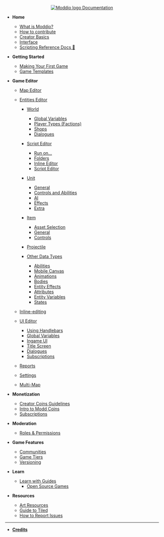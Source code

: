 <!-- docs/_sidebar.md -->

<center>
<a href="https://docs.modd.io">
  <img src="https://www.modd.io/_next/static/media/logo.08e05f95.svg" alt="Moddio logo" style="margin-right: auto;">
  Documentation
</a>
</center>

<!-- markdownlint-disable-next-line MD041 -->

- **Home**

  - [What is Moddio?](/)
  - [How to contribute](how-to-contribute.md)
  - [Creator Basics](/overview/overview.md)
  - [Interface](overview/interface.md)
  - [Scripting Reference Docs 🔗](https://www.modd.io/docs)

- **Getting Started**

  - [Making Your First Game](first-game/first-game-tutorial.md)
  - [Game Templates](first-game/game-templates.md)

- **Game Editor**

  <!-- * [Navigating the Workspace](/) -->

  - [Map Editor](workspaces/map-editor.md)
  - [Entities Editor](using-scripts/entity-types/entity-types.md)

    - [World](using-scripts/world/world.md)

      - [Global Variables](using-scripts/world/global-variables.md)
      - [Player Types (Factions)](using-scripts/world/player-types.md)
      - [Shops](using-scripts/world/shops.md)
      - [Dialogues](using-scripts/world/dialogues.md)

    - [Script Editor](using-scripts/script-editor/script-editor.md)

      - [Run on...](using-scripts/script-editor/run-on.md)
      - [Folders](using-scripts/script-editor/folders.md)
      - [Inline Editor](using-scripts/script-editor/inline-editor.md)
      - [Script Editor](using-scripts/script-editor/script-editor.md)

    - [Unit](using-scripts/entity-types/unit.md)
      - [General](using-scripts/entity-types/unit?id=general)
      - [Controls and Abilities](using-scripts/entity-types/unit?id=controls-and-abilities)
      - [AI](using-scripts/entity-types/unit?id=ai)
      - [Effects](using-scripts/entity-types/unit?id=effects)
      - [Extra](using-scripts/entity-types/unit?id=extra)
    - [Item](using-scripts/entity-types/item.md)
      - [Asset Selection](using-scripts/entity-types/item?id=asset-selection)
      - [General](using-scripts/entity-types/item?id=general)
      - [Controls](using-scripts/entity-types/item?id=controls)
    - [Projectile](using-scripts/entity-types/projectile.md)
    - [Other Data Types](using-scripts/animations/animations.md)
      - [Abilities](using-scripts/abilities/abilities.md)
      - [Mobile Canvas](using-scripts/abilities/MobileCanvas.md)
      - [Animations](using-scripts/animations/animations.md)
      - [Bodies](using-scripts/bodies/bodies.md)
      - [Entity Effects](using-scripts/entity-effects/entity-effects.md)
      - [Attributes](using-scripts/attributes/attributes.md)
      - [Entity Variables](using-scripts/entity-variables/entity-variables.md)
      - [States](using-scripts/states/states.md)

  - [Inline-editing](workspaces/inline-editing.md)
  - [UI Editor](workspaces/UI-editor.md)
    - [Using Handlebars](UI/using-handlebars.md)
    - [Global Variables](UI/global-UI.md)
    - [Ingame UI](UI/ingame-UI.md)
    - [Title Screen](UI/title-screen.md)
    - [Dialogues](UI/dialogues.md)
    - [Subscriptions](UI/subscription.md)
  - [Reports](workspaces/reports.md)
  - [Settings](workspaces/settings.md)
  - [Multi-Map](workspaces/multimap.md)

- **Monetization**

  - [Creator Coins Guidelines](monetization/creator-coin-guideline.md)
  - [Intro to Modd Coins](monetization/intro-to-coins.md)
  - [Subscriptions](monetization/subscriptions.md)

- **Moderation**

  - [Roles & Permissions](moderation/roles.md)

- **Game Features**

  - [Communities](workspaces/communities.md)
  - [Game Tiers](workspaces/game-tiers.md)
  - [Versioning](workspaces/versioning.md)

- **Learn**

  - [Learn with Guides](guides/guides.md)
    - [Open Source Games](guides/open-source.md)

- **Resources**
  - [Art Resources](more-resources/art-links.md)
  - [Guide to Tiled](more-resources/tiled.md)
  - [How to Report Issues](more-resources/report-issues.md)

---

- **[Credits](credits.md)**

